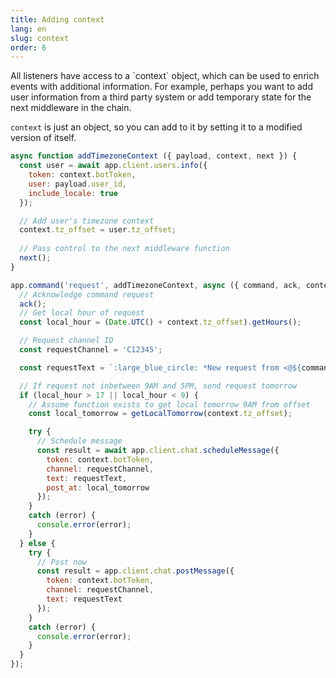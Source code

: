 ```yaml
---
title: Adding context
lang: en
slug: context
order: 6
---
```


<div class="section-content">
All listeners have access to a `context` object, which can be used to enrich events with additional information. For example, perhaps you want to add user information from a third party system or add temporary state for the next middleware in the chain.

`context` is just an object, so you can add to it by setting it to a modified version of itself.
</div>

```javascript
async function addTimezoneContext ({ payload, context, next }) {
  const user = await app.client.users.info({
    token: context.botToken,
    user: payload.user_id,
    include_locale: true
  });

  // Add user's timezone context
  context.tz_offset = user.tz_offset;
  
  // Pass control to the next middleware function
  next();
}

app.command('request', addTimezoneContext, async ({ command, ack, context }) => {
  // Acknowledge command request
  ack();
  // Get local hour of request
  const local_hour = (Date.UTC() + context.tz_offset).getHours();

  // Request channel ID
  const requestChannel = 'C12345';

  const requestText = `:large_blue_circle: *New request from <@${command.user_id}>*: ${command.text}`;

  // If request not inbetween 9AM and 5PM, send request tomorrow
  if (local_hour > 17 || local_hour < 9) {
    // Assume function exists to get local tomorrow 9AM from offset
    const local_tomorrow = getLocalTomorrow(context.tz_offset);

    try {
      // Schedule message
      const result = await app.client.chat.scheduleMessage({
        token: context.botToken,
        channel: requestChannel,
        text: requestText,
        post_at: local_tomorrow
      });
    }
    catch (error) {
      console.error(error);
    }
  } else {
    try {
      // Post now
      const result = app.client.chat.postMessage({
        token: context.botToken,
        channel: requestChannel,
        text: requestText
      });
    }
    catch (error) {
      console.error(error);
    }
  }
});
```
